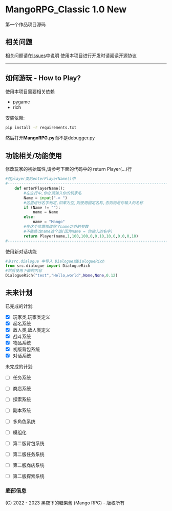 # MangoRPG_Classic 1.0 New
第一个作品项目源码

## 相关问题
相关问题请在[Issues](https://github.com/DaMango842/MangoRPG_Classic/issues)中说明
使用本项目进行开发时请阅读开源协议

---

## 如何游玩 - How to Play?
使用本项目需要相关依赖
- pygame
- rich

安装依赖:
```bat
pip install -r requirements.txt
```

然后打开**MangoRPG.py**而不是debugger.py
## 功能相关/功能使用
修改玩家的初始属性,请参考下面的代码中的
return Player(...)行
```python
#在player类的enterPlayerName()中
#----------------------------------------------------------------------------------------
    def enterPlayerName():
        #在这行中,你必须输入你的玩家名
        Name = input("-> ")
        #这里进行名字判定,如果为空,则使用固定名称,否则则是你输入的名称
        if (Name != ""):
            name = Name
        else:
            name = "Mango"
        #在这个位置修改除了name之外的参数
        #不能修改name这个值(因为name = 你输入的名字) 
        return Player(name,1,100,100,0,0,10,10,0,0,0,0,10)
#----------------------------------------------------------------------------------------        
```
使用新对话功能
```python
#从src.dialogue 中导入 Dialogue或DialogueRich
from src.dialogue import DialogueRich
#然后使用下面的内容
DialogueRich("test","Hello,world",None,None,0.12)
```
## 未来计划
已完成的计划:
- [x] 玩家类,玩家类定义
- [x] 起名系统
- [x] 敌人类,敌人类定义
- [x] 战斗系统
- [x] 物品系统
- [x] 初版背包系统
- [x] 对话系统

未完成的计划:
- [ ] 任务系统
- [ ] 商店系统
- [ ] 探索系统
- [ ] 副本系统
- [ ] 多角色系统
- [ ] 模组化
- [ ] 第二版背包系统
- [ ] 第二版任务系统
- [ ] 第二版商店系统
- [ ] 第二版探索系统


### 底部信息
(C) 2022 - 2023 黑夜下的糖果酱 (Mango RPG) - 版权所有

